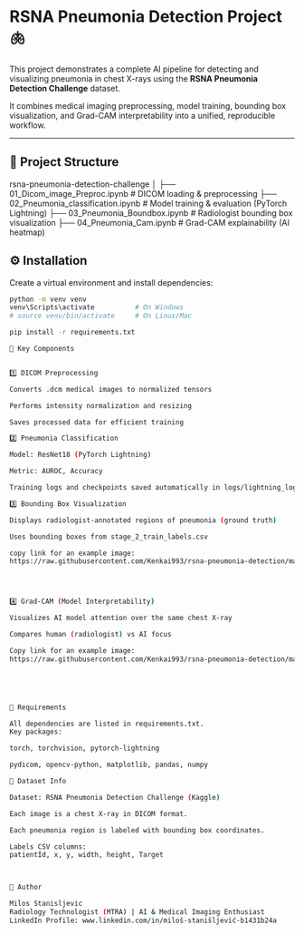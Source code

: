 # RSNA Pneumonia Detection Project 🫁

This project demonstrates a complete AI pipeline for detecting and visualizing pneumonia in chest X-rays using the **RSNA Pneumonia Detection Challenge** dataset.

It combines medical imaging preprocessing, model training, bounding box visualization, and Grad-CAM interpretability into a unified, reproducible workflow.

---

## 📁 Project Structure
rsna-pneumonia-detection-challenge
│
├── 01_Dicom_image_Preproc.ipynb # DICOM loading & preprocessing
├── 02_Pneumonia_classification.ipynb # Model training & evaluation (PyTorch Lightning)
├── 03_Pneumonia_Boundbox.ipynb # Radiologist bounding box visualization
├── 04_Pneumonia_Cam.ipynb # Grad-CAM explainability (AI heatmap)


## ⚙️ Installation

Create a virtual environment and install dependencies:

```bash
python -m venv venv
venv\Scripts\activate          # On Windows
# source venv/bin/activate     # On Linux/Mac

pip install -r requirements.txt

🧠 Key Components


1️⃣ DICOM Preprocessing

Converts .dcm medical images to normalized tensors

Performs intensity normalization and resizing

Saves processed data for efficient training

2️⃣ Pneumonia Classification

Model: ResNet18 (PyTorch Lightning)

Metric: AUROC, Accuracy

Training logs and checkpoints saved automatically in logs/lightning_logs/

3️⃣ Bounding Box Visualization

Displays radiologist-annotated regions of pneumonia (ground truth)

Uses bounding boxes from stage_2_train_labels.csv

copy link for an example image:
https://raw.githubusercontent.com/Kenkai993/rsna-pneumonia-detection/main/Pneumonia%20detection%20project/docs/BBOX_Pneumonia.png




4️⃣ Grad-CAM (Model Interpretability)

Visualizes AI model attention over the same chest X-ray

Compares human (radiologist) vs AI focus

Copy link for an example image:
https://raw.githubusercontent.com/Kenkai993/rsna-pneumonia-detection/main/Pneumonia%20detection%20project/docs/Heatmap_Pneumonia.png





🧩 Requirements

All dependencies are listed in requirements.txt.
Key packages:

torch, torchvision, pytorch-lightning

pydicom, opencv-python, matplotlib, pandas, numpy

🩻 Dataset Info

Dataset: RSNA Pneumonia Detection Challenge (Kaggle)

Each image is a chest X-ray in DICOM format.

Each pneumonia region is labeled with bounding box coordinates.

Labels CSV columns:
patientId, x, y, width, height, Target



🧩 Author

Milos Stanisljevic
Radiology Technologist (MTRA) | AI & Medical Imaging Enthusiast
LinkedIn Profile: www.linkedin.com/in/miloš-stanišljević-b1431b24a
 
